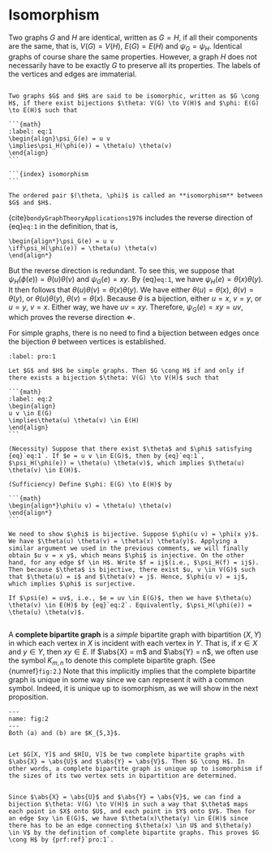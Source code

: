 # Isomorphism

Two graphs $G$ and $H$ are identical, written as $G = H$, if all their components are the same, that is, $V(G) = V(H)$, $E(G) = E(H)$ and $\psi_G = \psi_H$. Identical graphs of course share the same properties. However, a graph $H$ does not necessarily have to be exactly $G$ to preserve all its properties. The labels of the vertices and edges are immaterial.


````{prf:definition}

Two graphs $G$ and $H$ are said to be isomorphic, written as $G \cong H$, if there exist bijections $\theta: V(G) \to V(H)$ and $\phi: E(G) \to E(H)$ such that

```{math}
:label: eq:1
\begin{align}\psi_G(e) = u v
\implies\psi_H(\phi(e)) = \theta(u) \theta(v)
\end{align}
```

```{index} isomorphism
```

The ordered pair $(\theta, \phi)$ is called an **isomorphism** between $G$ and $H$.

````
{cite}`bondyGraphTheoryApplications1976` includes the reverse direction of {eq}`eq:1` in the definition, that is,

```{math}
\begin{align*}\psi_G(e) = u v
\iff\psi_H(\phi(e)) = \theta(u) \theta(v)
\end{align*}
```

But the reverse direction is redundant. To see this, we suppose that $\psi_H(\phi(e)) = \theta(u) \theta(v)$ and $\psi_G(e) = xy$. By {eq}`eq:1`, we have $\psi_H(e) = \theta(x) \theta(y)$. It then follows that $\theta(u) \theta(v) = \theta(x) \theta(y)$. We have either $\theta(u) = \theta(x)$, $\theta(v) = \theta(y)$, or $\theta(u) \theta(y)$, $\theta(v) = \theta(x)$. Because $\theta$ is a bijection, either $u=x$, $v=y$, or $u=y$, $v=x$. Either way, we have $uv = xy$. Therefore, $\psi_G(e) = x y = u v$, which proves the reverse direction $\Leftarrow$.

For simple graphs, there is no need to find a bijection between edges once the bijection $\theta$ between vertices is established.


````{prf:proposition}
:label: pro:1

Let $G$ and $H$ be simple graphs. Then $G \cong H$ if and only if there exists a bijection $\theta: V(G) \to V(H)$ such that

```{math}
:label: eq:2
\begin{align}
u v \in E(G)
\implies\theta(u) \theta(v) \in E(H)
\end{align}
```

````

````{prf:proof}
(Necessity) Suppose that there exist $\theta$ and $\phi$ satisfying {eq}`eq:1`. If $e = u v \in E(G)$, then by {eq}`eq:1`, $\psi_H(\phi(e)) = \theta(u) \theta(v)$, which implies $\theta(u) \theta(v) \in E(H)$.

(Sufficiency) Define $\phi: E(G) \to E(H)$ by

```{math}
\begin{align*}\phi(u v) = \theta(u) \theta(v)
\end{align*}
```

We need to show $\phi$ is bijective. Suppose $\phi(u v) = \phi(x y)$. We have $\theta(u) \theta(v) = \theta(x) \theta(y)$. Applying a similar argument we used in the previous comments, we will finally obtain $u v = x y$, which means $\phi$ is injective. On the other hand, for any edge $f \in H$. Write $f = ij$(i.e., $\psi_H(f) = ij$). Then because $\theta$ is bijective, there exist $u, v \in V(G)$ such that $\theta(u) = i$ and $\theta(v) = j$. Hence, $\phi(u v) = ij$, which implies $\phi$ is surjective.

If $\psi(e) = uv$, i.e., $e = uv \in E(G)$, then we have $\theta(u) \theta(v) \in E(H)$ by {eq}`eq:2`. Equivalently, $\psi_H(\phi(e)) = \theta(u) \theta(v)$.

````

```{index} complete bipartite graph
```

A **complete bipartite graph** is a *simple* bipartite graph with bipartition $(X, Y)$ in which each vertex in $X$ is incident with each vertex in $Y$. That is, if $x \in X$ and $y \in Y$, then $xy \in E$. If $\abs{X} = m$ and $\abs{Y} = n$, we often use the symbol $K_{m,n}$ to denote this complete bipartite graph. (See {numref}`fig:2`.) Note that this implicitly implies that the complete bipartite graph is unique in some way since we can represent it with a common symbol. Indeed, it is unique up to isomorphism, as we will show in the next proposition.


```{figure} /figures/g-002.png
---
name: fig:2
---
Both (a) and (b) are $K_{5,3}$.

```

````{prf:proposition}

Let $G[X, Y]$ and $H[U, V]$ be two complete bipartite graphs with $\abs{X} = \abs{U}$ and $\abs{Y} = \abs{V}$. Then $G \cong H$. In other words, a complete bipartite graph is unique up to isomorphism if the sizes of its two vertex sets in bipartition are determined.

````

````{prf:proof}

Since $\abs{X} = \abs{U}$ and $\abs{Y} = \abs{V}$, we can find a bijection $\theta: V(G) \to V(H)$ in such a way that $\theta$ maps each point in $X$ onto $U$, and each point in $Y$ onto $V$. Then for an edge $xy \in E(G)$, we have $\theta(x)\theta(y) \in E(H)$ since there has to be an edge connecting $\theta(x) \in U$ and $\theta(y) \in V$ by the definition of complete bipartite graphs. This proves $G \cong H$ by {prf:ref}`pro:1`.

````
